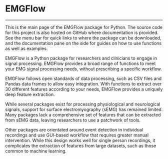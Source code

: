 # EMGFlow

---

This is the main page of the EMGFlow package for Python. The source code for this project is also hosted on GitHub where documentation is provided. See the menu bar for quick links to where the package can be downloaded, and the documentation pane on the side for guides on how to use functions as well as examples.

EMGFlow is a Python package for researchers and clinicians to engage in signal processing. EMGFlow provides a broad range of functions to meet your EMG signal processing needs, without prescribing a specific workflow.

EMGFlow follows open standards of data processing, such as CSV files and Pandas data frames to allow easy integration. With functions to extract over 30 different features according to your needs, EMGFlow provides a uniquely deep feature extraction.

While several packages exist for processing physiological and neurological signals, support for surface electromyography (sEMG) has remained limited. Many packages lack a comprehensive set of features that can be extracted from sEMG data, leaving researchers to use a patchwork of tools.

Other packages are orientated around event detection in individual recordings and use GUI-based workflow that requires greater manual intervention. While this design works well for single person recordings, it complicates the extraction of features from large datasets, such as those common to machine learning.

